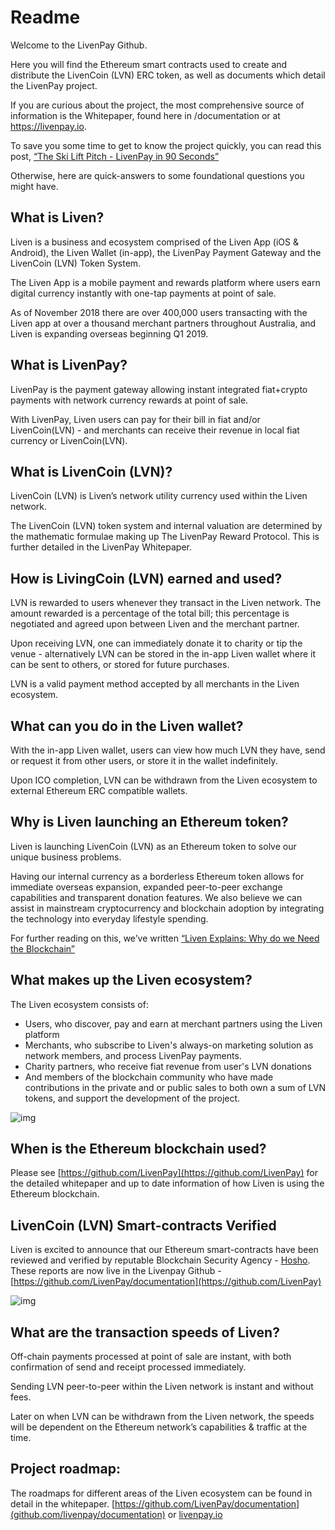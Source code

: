 # Readme

Welcome to the LivenPay Github.

Here you will find the Ethereum smart contracts used to create and distribute the LivenCoin (LVN) ERC token, as well as documents which detail the LivenPay project.

If you are curious about the project, the most comprehensive source of information is the Whitepaper, found here in /documentation or at <https://livenpay.io>.

To save you some time to get to know the project quickly, you can read this post, [“The](https://medium.com/livenpay/the-ski-lift-pitch-livenpay-in-90-seconds-1c6687f472e1)[ Ski Lift Pitch - LivenPay in 90 Seconds”](https://medium.com/livenpay/the-ski-lift-pitch-livenpay-in-90-seconds-1c6687f472e1)

Otherwise, here are quick-answers to some foundational questions you might have.

## What is Liven?
Liven is a business and ecosystem comprised of the Liven App (iOS & Android), the Liven Wallet (in-app), the LivenPay Payment Gateway and the LivenCoin (LVN) Token System.

The Liven App is a mobile payment and rewards platform where users earn digital currency instantly with one-tap payments at point of sale.

As of November 2018 there are over 400,000 users transacting with the Liven app at over a thousand merchant partners throughout Australia, and Liven is expanding overseas beginning Q1 2019.

## What is LivenPay?

LivenPay is the payment gateway allowing instant integrated fiat+crypto payments with network currency rewards at point of sale.

With LivenPay, Liven users can pay for their bill in fiat and/or LivenCoin(LVN) - and merchants can receive their revenue in local fiat currency or LivenCoin(LVN).

## What is LivenCoin (LVN)?

LivenCoin (LVN) is Liven’s network utility currency used within the Liven network.

The LivenCoin (LVN) token system and internal valuation are determined by the mathematic formulae making up The LivenPay Reward Protocol. This is further detailed in the LivenPay Whitepaper.

## How is LivingCoin (LVN) earned and used?

LVN is rewarded to users whenever they transact in the Liven network. The amount rewarded is a percentage of the total bill; this percentage is negotiated and agreed upon between Liven and the merchant partner.

Upon receiving LVN, one can immediately donate it to charity or tip the venue - alternatively LVN can be stored in the in-app Liven wallet where it can be sent to others, or stored for future purchases.

LVN is a valid payment method accepted by all merchants in the Liven ecosystem.

## What can you do in the Liven wallet?

With the in-app Liven wallet, users can view how much LVN they have, send or request it from other users, or store it in the wallet indefinitely.

Upon ICO completion, LVN can be withdrawn from the Liven ecosystem to external Ethereum ERC compatible wallets.

## Why is Liven launching an Ethereum token?

Liven is launching LivenCoin (LVN) as an Ethereum token to solve our unique business problems.

Having our internal currency as a borderless Ethereum token allows for immediate overseas expansion, expanded peer-to-peer exchange capabilities and transparent donation features. 
We also believe we can assist in mainstream cryptocurrency and blockchain adoption by integrating the technology into everyday lifestyle spending.

For further reading on this, we’ve written [“Liven](https://medium.com/livenpay/liven-explains-why-do-we-need-the-blockchain-a3ceb696fa79)[ Explains: Why do we Need the Blockchain”](https://medium.com/livenpay/liven-explains-why-do-we-need-the-blockchain-a3ceb696fa79)

## What makes up the Liven ecosystem?

The Liven ecosystem consists of:

- Users, who discover, pay and earn at merchant partners using the Liven platform
- Merchants, who subscribe to Liven's always-on marketing solution as network members, and process LivenPay payments.
- Charity partners, who receive fiat revenue from user's LVN donations
- And members of the blockchain community who have made contributions in the private and or public sales to both own a sum of LVN tokens, and support the development of the project.

![img](https://d2mxuefqeaa7sj.cloudfront.net/s_42364C95059AD3E412D3531A5AD9F8849B97D92A777662CE622BA72BC932F3EE_1539824608571_ecosystem-diagram.png)


## When is the Ethereum blockchain used?

Please see [https://github.com/LivenPay](https://github.com/LivenPay) for the detailed whitepaper and up to date information of how Liven is using the Ethereum blockchain.

## LivenCoin (LVN) Smart-contracts Verified

Liven is excited to announce that our Ethereum smart-contracts have been reviewed and verified by reputable Blockchain Security Agency - [Hosho](https://hosho.io/).
These reports are now live in the Livenpay Github - [https://github.com/LivenPay/documentation](https://github.com/LivenPay)



![img](https://livenpay.io/assets/partners/hosho@2x-5e503fb533985749fa29eb5b35d74d0d8cc2cef1069d7502263a0905df10e2f0.png)

## What are the transaction speeds of Liven?

Off-chain payments processed at point of sale are instant, with both confirmation of send and receipt processed immediately.

Sending LVN peer-to-peer within the Liven network is instant and without fees.

Later on when LVN can be withdrawn from the Liven network, the speeds will be dependent on the Ethereum network’s capabilities & traffic at the time.

## Project roadmap:

The roadmaps for different areas of the Liven ecosystem can be found in detail in the whitepaper. [https://github.com/LivenPay/documentation](github.com/livenpay/documentation) or <a href='https://livenpay.io'>livenpay.io</a>
